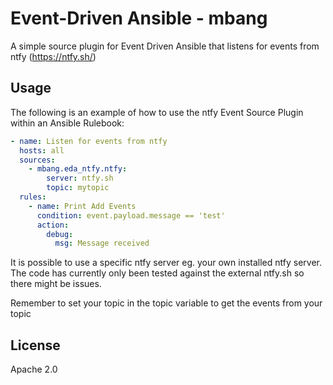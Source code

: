 # Event-Driven Ansible - mbang

A simple source plugin for Event Driven Ansible that listens for events from ntfy (https://ntfy.sh/)

## Usage

The following is an example of how to use the ntfy Event Source Plugin within an Ansible Rulebook:

```yaml
- name: Listen for events from ntfy
  hosts: all
  sources:
    - mbang.eda_ntfy.ntfy:
        server: ntfy.sh
        topic: mytopic
  rules:
    - name: Print Add Events
      condition: event.payload.message == 'test'
      action:
        debug:
          msg: Message received 

```

It is possible to use a specific ntfy server eg. your own installed ntfy server. The code has currently only been tested against the external ntfy.sh so there might be issues.

Remember to set your topic in the topic variable to get the events from your topic

## License

Apache 2.0